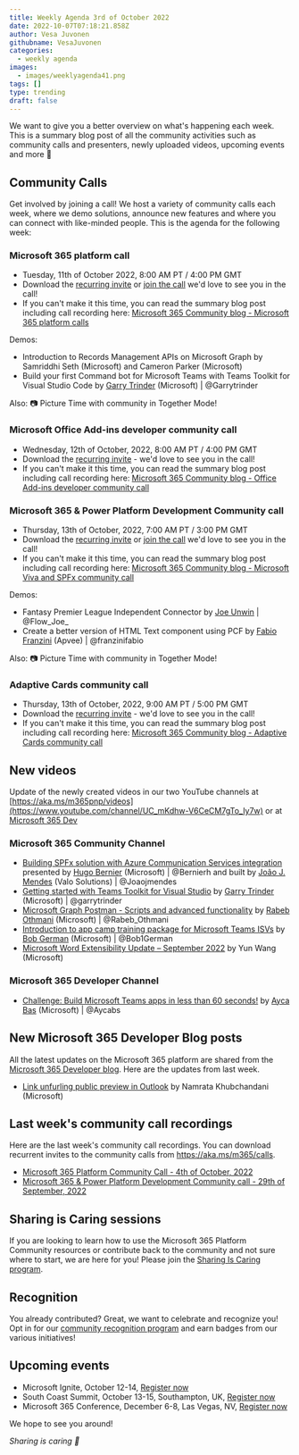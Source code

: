 ```yaml
---
title: Weekly Agenda 3rd of October 2022
date: 2022-10-07T07:18:21.858Z
author: Vesa Juvonen
githubname: VesaJuvonen
categories:
  - weekly agenda
images:
  - images/weeklyagenda41.png
tags: []
type: trending
draft: false
---
```


We want to give you a better overview on what's happening each week. This is a summary blog post of all the community activities such as community calls and presenters, newly uploaded videos, upcoming events and more 🚀

## Community Calls

Get involved by joining a call! We host a variety of community calls each week, where we demo solutions, announce new features and where you can connect with like-minded people. This is the agenda for the following week:

### Microsoft 365 platform call

* Tuesday, 11th of October 2022, 8:00 AM PT / 4:00 PM GMT
* Download the [recurring invite](https://aka.ms/m365-dev-call) or [join the call](https://aka.ms/m365-dev-call-join) we'd love to see you in the call!
* If you can't make it this time, you can read the summary blog post including call recording here: [Microsoft 365 Community blog - Microsoft 365 platform calls](https://pnp.github.io/blog/categories/microsoft-365-platform-call/)

Demos: 

* Introduction to Records Management APIs on Microsoft Graph by Samriddhi Seth  (Microsoft) and Cameron Parker (Microsoft)
* Build your first Command bot for Microsoft Teams with Teams Toolkit for Visual Studio Code by [Garry Trinder](https://twitter.com/garrytrinder) (Microsoft) | @Garrytrinder

Also: 📷 Picture Time with community in Together Mode!

### Microsoft Office Add-ins developer community call

* Wednesday, 12th of October, 2022, 8:00 AM PT / 4:00 PM GMT
* Download the [recurring invite](https://aka.ms/officeaddinscommunitycall) - we'd love to see you in the call!
* If you can't make it this time, you can read the summary blog post including call recording here: [Microsoft 365 Community blog - Office Add-ins developer community call](https://pnp.github.io/blog/categories/office-add-in-developer-community-call/)

### Microsoft 365 & Power Platform Development Community call

* Thursday, 13th of October, 2022, 7:00 AM PT / 3:00 PM GMT
* Download the [recurring invite](https://aka.ms/spdev-spfx-call) or [join the call](https://aka.ms/spdev-spfx-call-join) we'd love to see you in the call!
* If you can't make it this time, you can read the summary blog post including call recording here: [Microsoft 365 Community blog - Microsoft Viva and SPFx community call](https://pnp.github.io/blog/categories/microsoft-viva-and-spfx-community-call//)

Demos: 

* Fantasy Premier League Independent Connector by [Joe Unwin](https://twitter.com/Flow_Joe_) | @Flow_Joe_
* Create a better version of HTML Text component using PCF by [Fabio Franzini](https://twitter.com/franzinifabio) (Apvee) | @franzinifabio

Also: 📷 Picture Time with community in Together Mode!

### Adaptive Cards community call

* Thursday, 13th of October, 2022, 9:00 AM PT / 5:00 PM GMT
* Download the [recurring invite](https://aka.ms/adaptivecardscommunitycall) - we'd love to see you in the call!
* If you can't make it this time, you can read the summary blog post including call recording here: [Microsoft 365 Community blog - Adaptive Cards community call](https://pnp.github.io/blog/categories/adaptive-cards-community-call/)

## New videos

Update of the newly created videos in our two YouTube channels at [https://aka.ms/m365pnp/videos](https://www.youtube.com/channel/UC_mKdhw-V6CeCM7gTo_Iy7w) or at [Microsoft 365 Dev](https://www.youtube.com/channel/UCV_6HOhwxYLXAGd-JOqKPoQ)

### Microsoft 365 Community Channel

* [Building SPFx solution with Azure Communication Services integration](https://www.youtube.com/watch?v=-wMfFLJIR1w) presented by [Hugo Bernier](https://twitter.com/bernierh) (Microsoft) | @Bernierh and built by [João J. Mendes](https://twitter.com/joaojmendes) (Valo Solutions) | @Joaojmendes
* [Getting started with Teams Toolkit for Visual Studio](https://www.youtube.com/watch?v=7oa0hW5pXt8) by [Garry Trinder](https://twitter.com/garrytrinder) (Microsoft) | @garrytrinder
* [Microsoft Graph Postman - Scripts and advanced functionality](https://www.youtube.com/watch?v=Y2uzICgmyF8) by [Rabeb Othmani](https://twitter.com/Rabeb_Othmani) (Microsoft) | @Rabeb_Othmani
* [Introduction to app camp training package for Microsoft Teams ISVs](https://www.youtube.com/watch?v=V9tdBb20qg4) by [Bob German](https://twitter.com/Bob1German) (Microsoft) | @Bob1German
* [Microsoft Word Extensibility Update – September 2022](https://www.youtube.com/watch?v=KKofGicthkg) by Yun Wang (Microsoft)

### Microsoft 365 Developer Channel

*  [Challenge: Build Microsoft Teams apps in less than 60 seconds!](https://www.youtube.com/shorts/_hg2VmBA_yQ) by [Ayca Bas](https://twitter.com/aycabs) (Microsoft) | @Aycabs

## New Microsoft 365 Developer Blog posts

All the latest updates on the Microsoft 365 platform are shared from the [Microsoft 365 Developer blog](https://devblogs.microsoft.com/microsoft365dev/). Here are the updates from last week.

*  [Link unfurling public preview in Outlook](https://devblogs.microsoft.com/microsoft365dev/link-unfurling-public-preview-in-outlook/) by Namrata Khubchandani (Microsoft)

## Last week's community call recordings

Here are the last week's community call recordings. You can download recurrent invites to the community calls from https://aka.ms/m365/calls.

*  [Microsoft 365 Platform Community Call - 4th of October, 2022](https://pnp.github.io/blog/microsoft-365-platform-community-call/2022-10-04/)
*  [Microsoft 365 & Power Platform Development Community call - 29th of September, 2022](https://pnp.github.io/blog/microsoft-365-developer-community-call/2022-09-29/)

## Sharing is Caring sessions

If you are looking to learn how to use the Microsoft 365 Platform Community resources or contribute back to the community and not sure where to start, we are here for you! Please join the [Sharing Is Caring program](https://pnp.github.io/sharing-is-caring/).

## Recognition

You already contributed? Great, we want to celebrate and recognize you! Opt in for our [community recognition program](https://pnp.github.io/recognitionprogram/) and earn badges from our various initiatives! 

## Upcoming events

* Microsoft Ignite, October 12-14, [Register now](https://ignite.microsoft.com/en-US/home)
* South Coast Summit, October 13-15, Southampton, UK, [Register now](https://www.southcoastsummit.com/)
* Microsoft 365 Conference, December 6-8, Las Vegas, NV, [Register now](https://m365conf.com/#!/)

We hope to see you around!

_Sharing is caring 🧡_
